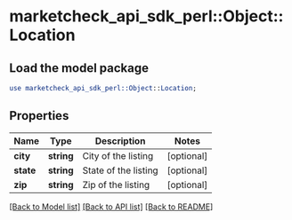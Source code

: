 # marketcheck_api_sdk_perl::Object::Location

## Load the model package
```perl
use marketcheck_api_sdk_perl::Object::Location;
```

## Properties
Name | Type | Description | Notes
------------ | ------------- | ------------- | -------------
**city** | **string** | City of the listing | [optional] 
**state** | **string** | State of the listing | [optional] 
**zip** | **string** | Zip of the listing | [optional] 

[[Back to Model list]](../README.md#documentation-for-models) [[Back to API list]](../README.md#documentation-for-api-endpoints) [[Back to README]](../README.md)


